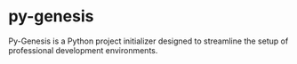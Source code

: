 # py-genesis
Py-Genesis is a Python project initializer designed to streamline the setup of professional development environments.
